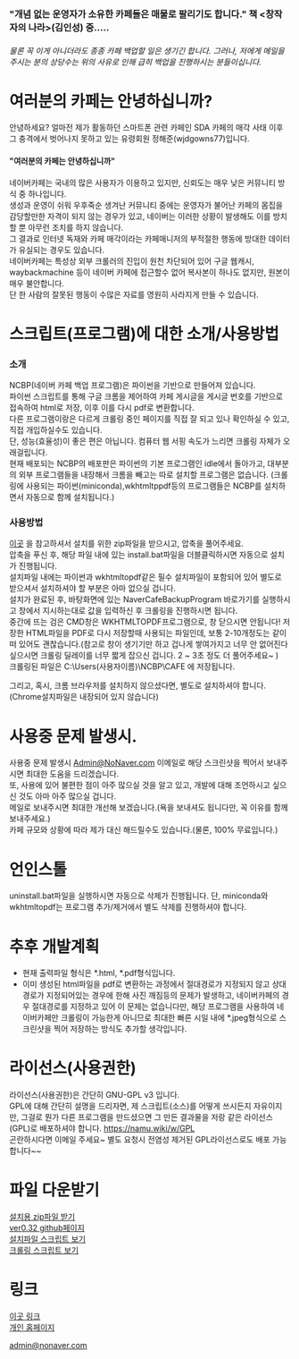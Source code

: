 ### "개념 없는 운영자가 소유한 카페들은 매물로 팔리기도 합니다." 책 <창작자의 나라>(김인성) 중.....      
###### 물론 꼭 이게 아니더라도 종종 카페 백업할 일은 생기긴 합니다. 그러나, 저에게 메일을 주시는 분의 상당수는 위의 사유로 인해 급히 백업을 진행하시는 분들이십니다.     
     
# 여러분의 카페는 안녕하십니까?
     
안녕하세요? 얼마전 제가 활동하던 스마트폰 관련 카페인 SDA 카페의 매각 사태 이후 그 충격에서 벗어나지 못하고 있는 유령회원 정해준(wjdgowns77)입니다.    
#### "여러분의 카페는 안녕하십니까"      
네이버카페는 국내의 많은 사용자가 이용하고 있지만, 신뢰도는 매우 낮은 커뮤니티 방식 중 하나입니다.    
생성과 운영이 쉬워 우후죽순 생겨난 커뮤니티 중에는 운영자가 불어난 카페의 몸집을 감당할만한 자격이 되지 않는 경우가 있고, 네이버는 이러한 상황이 발생해도 이를 방치할 뿐 아무런 조치를 하지 않습니다.      
그 결과로 인터넷 독재와 카페 매각이라는 카페매니저의 부적절한 행동에 방대한 데이터가 유실되는 경우도 있습니다.       
네이버카페는 특성상 외부 크롤러의 진입이 원천 차단되어 있어 구글 웹캐시, waybackmachine 등이 네이버 카페에 접근할수 없어 복사본이 하나도 없지만, 원본이 매우 불안합니다.    
단 한 사람의 잘못된 행동이 수많은 자료를 영원히 사라지게 만들 수 있습니다.      
     
     
# 스크립트(프로그램)에 대한 소개/사용방법
### 소개
NCBP(네이버 카페 백업 프로그램)은 파이썬을 기반으로 만들어져 있습니다.            
파이썬 스크립트를 통해 구글 크롬을 제어하여 카페 게시글을 게시글 번호를 기반으로 접속하여 html로 저장, 이후 이를 다시 pdf로 변환합니다.    
다른 프로그램이랑은 다르게 크롤링 중인 페이지를 직접 잘 되고 있나 확인하실 수 있고, 직접 개입하실수도 있습니다.        
단, 성능(효율성)이 좋은 편은 아닙니다. 컴퓨터 웹 서핑 속도가 느리면 크롤링 자체가 오래걸립니다.            
현재 배포되는 NCBP의 배포판은 파이썬의 기본 프로그램인 idle에서 돌아가고, 대부분의 외부 프로그램들을 내장해서 크롬을 빼고는 따로 설치할 프로그램은 없습니다. (크롤링에 사용되는 파이썬(miniconda),wkhtmltppdf등의 프로그램들은 NCBP를 설치하면서 자동으로 함께 설치됩니다.)     
    
### 사용방법
[이곳](https://github.com/wjdgowns77/NaverCafeBackupProject/tree/master/ver0.32)  을 참고하셔서 설치를 위한 zip파일을 받으시고, 압축을 풀어주세요.   
압축을 푸신 후, 해당 파일 내에 있는 install.bat파일을 더블클릭하시면 자동으로 설치가 진행됩니다.     
설치파일 내에는 파이썬과 wkhtmltopdf같은 필수 설치파일이 포함되어 있어 별도로 받으셔서 설치하셔야 할 부분은 아마 없으실 겁니다.   
설치가 완료된 후, 바탕화면에 있는 NaverCafeBackupProgram 바로가기를 실행하시고 창에서 지시하는대로 값을 입력하신 후 크롤링을 진행하시면 됩니다.   
중간에 뜨는 검은 CMD창은 WKHTMLTOPDF프로그램으로, 창 닫으시면 안됩니다! 저장한 HTML파일을 PDF로 다시 저장할때 사용되는 파일인데, 보통 2-10개정도는 같이 떠 있어도 괜찮습니다.(참고로 창이 생기기만 하고 겁나게 쌓여가지고 너무 안 없어진다 싶으시면 크롤링 딜레이를 너무 짧게 잡으신 겁니다. 2 ~ 3초 정도 더 풀어주세요~ )      
크롤링된 파일은 C:\Users\(사용자이름)\NCBP\CAFE 에 저장됩니다.     
     
그리고, 혹시, 크롬 브라우저를 설치하지 않으셨다면, 별도로 설치하셔야 합니다.(Chrome설치파일은 내장되어 있지 않습니다)    
     
     
# 사용중 문제 발생시.       
사용중 문제 발생시 Admin@NoNaver.com 이메일로 해당 스크린샷을 찍어서 보내주시면 최대한 도움을 드리겠습니다.    
또, 사용에 있어 불편한 점이 아주 많으실 것을 알고 있고, 개발에 대해 조언하시고 싶으신 것도 아마 아주 많으실 겁니다.  
메일로 보내주시면 최대한 개선해 보겠습니다.(욕을 보내셔도 됩니다만, 꼭 이유를 함께 보내주세요.)     
카페 규모와 상황에 따라 제가 대신 해드릴수도 있습니다.(물론, 100% 무료입니다.)    
     
        
# 언인스톨    
uninstall.bat파일을 실행하시면 자동으로 삭제가 진행됩니다.
단, miniconda와 wkhtmltopdf는 프로그램 추가/제거에서 별도 삭제를 진행하셔야 합니다.    
     
     
# 추후 개발계획      
- 현재 출력파일 형식은 *.html, *.pdf형식입니다.   
- 이미 생성된 html파일을 pdf로 변환하는 과정에서 절대경로가 지정되지 않고 상대경로가 지정되어있는 경우에 한해 사진 깨짐등의 문제가 발생하고, 네이버카페의 경우 절대경로를 지정하고 있어 이 문제는 없습니다만, 해당 프로그램을 사용하여 네이버카페만 크롤링이 가능한게 아니므로 최대한 빠른 시일 내에 *.jpeg형식으로 스크린샷을 찍어 저장하는 방식도 추가할 생각입니다. 
     

# 라이선스(사용권한)      
라이선스(사용권한)은 간단히 GNU-GPL v3 입니다.    
GPL에 대해 간단히 설명을 드리자면, 제 스크립트(소스)를 어떻게 쓰시든지 자유이지만, 그걸로 뭔가 다른 프로그램을 만드셨으면 그 만든 결과물을 저랑 같은 라이선스(GPL)로 배포하셔야 합니다. https://namu.wiki/w/GPL       
곤란하시다면 이메일 주세요~ 별도 요청시 전염성 제거된 GPL라이선스로도 배포 가능합니다~~   
     
         
# 파일 다운받기 
[설치용 zip파일 받기](https://imholic.com:8081/fbsharing/f4fvtPBo)  
[ver0.32 github페이지](https://github.com/wjdgowns77/NaverCafeBackupProject/tree/master/ver0.32)    
[설치파일 스크립트 보기](https://github.com/wjdgowns77/NaverCafeBackupProject/blob/master/ver0.32/install.bat)     
[크롤링 스크립트 보기](https://github.com/wjdgowns77/NaverCafeBackupProject/blob/master/ver0.32/programdata/NCBP.py)
 
# 링크
[이곳 링크](http://ncbp.nonaver.com)          
[개인 홈페이지](http://imholic.com)             
      
      
            
                  
                  
                  


admin@nonaver.com
